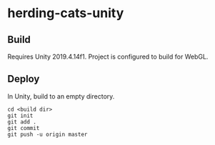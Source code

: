 # herding-cats-unity

## Build
Requires Unity 2019.4.14f1.
Project is configured to build for WebGL.

## Deploy
In Unity, build to an empty directory.

```
cd <build dir>
git init
git add .
git commit
git push -u origin master
```
